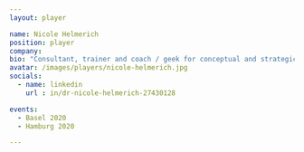 ```yaml
---
layout: player

name: Nicole Helmerich
position: player
company: 
bio: "Consultant, trainer and coach / geek for conceptual and strategic planning"
avatar: /images/players/nicole-helmerich.jpg
socials:
  - name: linkedin
    url : in/dr-nicole-helmerich-27430128

events:
  - Basel 2020
  - Hamburg 2020

---
```

